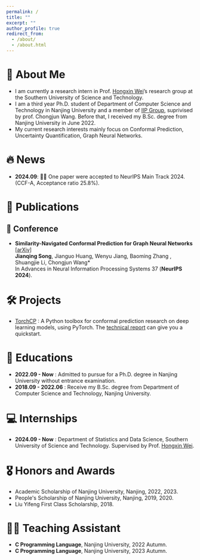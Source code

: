 ```yaml
---
permalink: /
title: ""
excerpt: ""
author_profile: true
redirect_from: 
  - /about/
  - /about.html
---
```


<span class='anchor' id='about-me'></span>

# 💬 About Me

- I am currently a research intern in Prof. [Hongxin Wei](https://hongxin001.github.io)’s research group at the Southern University of Science and Technology.
- I am a third year Ph.D. student of Department of Computer Science and Technology in Nanjing University and a member of [IIP Group](http://iip.nju.edu.cn), suprivised by prof. Chongjun Wang. Before that, I received my B.Sc. degree from Nanjing University in June 2022.
- My current research interests mainly focus on Conformal Prediction, Uncertainty Quantification, Graph Neural Networks.

# 🔥 News
- **2024.09**: 🎉🎉 One paper were accepted to NeurIPS Main Track 2024. (CCF-A, Acceptance ratio 25.8%). 

# 📝 Publications

## 🏨 Conference
- **Similarity-Navigated Conformal Prediction for Graph Neural Networks** [\[arXiv\]](https://arxiv.org/abs/2405.14303)<br>
**Jianqing Song**, Jianguo Huang, Wenyu Jiang, Baoming Zhang , Shuangjie Li, Chongjun Wang*<br>
In Advances in Neural Information Processing Systems 37 (**NeurIPS 2024**).

<!-- # 💬 Invited Talks
- *2021.06*, Lorem ipsum dolor sit amet, consectetur adipiscing elit. Vivamus ornare aliquet ipsum, ac tempus justo dapibus sit amet. 
- *2021.03*, Lorem ipsum dolor sit amet, consectetur adipiscing elit. Vivamus ornare aliquet ipsum, ac tempus justo dapibus sit amet.  \| [\[video\]](https://github.com/) -->

# 🛠️ Projects
- [TorchCP](https://github.com/ml-stat-Sustech/TorchCP) : A Python toolbox for conformal prediction research on deep learning models, using PyTorch. The [technical report](https://arxiv.org/abs/2402.12683) can give you a quickstart.

# 📖 Educations
- **2022.09 - Now** : Admitted to pursue for a Ph.D. degree in Nanjing University without entrance examination.
- **2018.09 - 2022.06** : Receive my B.Sc. degree from Department of Computer Science and Technology, Nanjing University.

# 💻 Internships
- **2024.09 - Now** : Department of Statistics and Data Science, Southern University of Science and Technology. Supervised by Prof. [Hongxin Wei](https://hongxin001.github.io).

# 🎖 Honors and Awards
- Academic Scholarship of Nanjing University, Nanjing, 2022, 2023.
- People's Scholarship of Nanjing University, Nanjing, 2019, 2020.
- Liu Yifeng First Class Scholarship, 2018. 

# 🧑‍🏫 Teaching Assistant
- **C Programming Language**, Nanjing University, 2022 Autumn.
- **C Programming Language**, Nanjing University, 2023 Autumn.

# &nbsp;
<script type='text/javascript' id='clustrmaps' src='//cdn.clustrmaps.com/map_v2.js?cl=ffffff&w=300&t=tt&d=mXI-GVdJZec5NT73nEV0imETm47XE-V4MSSaJft2Eeg'></script>